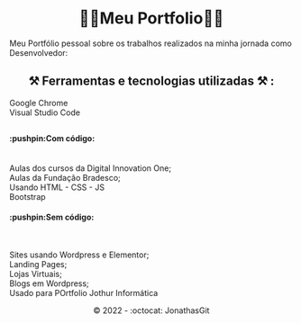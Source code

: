 <h1 align="center">🚧🚧Meu Portfolio🚧🚧</h1>
Meu Portfólio pessoal sobre os trabalhos realizados na minha jornada como Desenvolvedor:<br>

<h2 align="center">⚒️ Ferramentas e tecnologias utilizadas ⚒️ :</h2>

Google Chrome<br>
Visual Studio Code<br>
<h2> </h2>

<h4>:pushpin:Com código:</h4><br>
Aulas dos cursos da Digital Innovation One;<br>
Aulas da Fundação Bradesco; <br>
Usando HTML - CSS - JS<br>
Bootstrap<br>

<h4>:pushpin:Sem código:</h4><br>

Sites usando Wordpress e Elementor; <br>
Landing Pages; <br>
Lojas Virtuais; <br>
Blogs em Wordpress; <br>
Usado para POrtfolio Jothur Informática


<p align="center">©️ 2022 - :octocat: JonathasGit </p>
